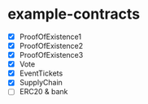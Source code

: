 # example-contracts
- [x] ProofOfExistence1
- [x] ProofOfExistence2
- [x] ProofOfExistence3
- [x] Vote
- [x] EventTickets
- [x] SupplyChain 
- [ ] ERC20 & bank 
